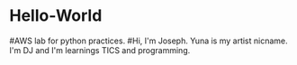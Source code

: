 # Hello-World
#AWS lab for python practices.
#Hi, I'm Joseph. Yuna is my artist nicname. I'm DJ and I'm learnings TICS and programming.
